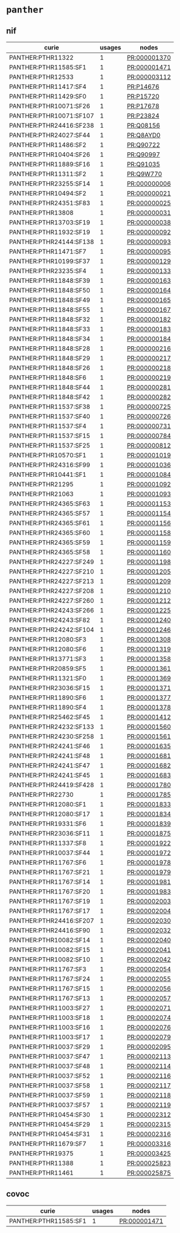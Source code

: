 # `panther`

## nif

| curie                   |   usages | nodes                                                       |
|-------------------------|----------|-------------------------------------------------------------|
| PANTHER:PTHR11322       |        1 | [PR:000001370](http://purl.obolibrary.org/obo/PR_000001370) |
| PANTHER:PTHR11585:SF1   |        1 | [PR:000001471](http://purl.obolibrary.org/obo/PR_000001471) |
| PANTHER:PTHR12533       |        1 | [PR:000003112](http://purl.obolibrary.org/obo/PR_000003112) |
| PANTHER:PTHR11417:SF4   |        1 | [PR:P14676](http://purl.obolibrary.org/obo/PR_P14676)       |
| PANTHER:PTHR11429:SF0   |        1 | [PR:P15720](http://purl.obolibrary.org/obo/PR_P15720)       |
| PANTHER:PTHR10071:SF26  |        1 | [PR:P17678](http://purl.obolibrary.org/obo/PR_P17678)       |
| PANTHER:PTHR10071:SF107 |        1 | [PR:P23824](http://purl.obolibrary.org/obo/PR_P23824)       |
| PANTHER:PTHR24416:SF238 |        1 | [PR:Q08156](http://purl.obolibrary.org/obo/PR_Q08156)       |
| PANTHER:PTHR24027:SF44  |        1 | [PR:Q8AYD0](http://purl.obolibrary.org/obo/PR_Q8AYD0)       |
| PANTHER:PTHR11486:SF2   |        1 | [PR:Q90722](http://purl.obolibrary.org/obo/PR_Q90722)       |
| PANTHER:PTHR10404:SF26  |        1 | [PR:Q90997](http://purl.obolibrary.org/obo/PR_Q90997)       |
| PANTHER:PTHR11889:SF16  |        1 | [PR:Q91035](http://purl.obolibrary.org/obo/PR_Q91035)       |
| PANTHER:PTHR11311:SF2   |        1 | [PR:Q9W770](http://purl.obolibrary.org/obo/PR_Q9W770)       |
| PANTHER:PTHR23255:SF14  |        1 | [PR:000000006](http://purl.obolibrary.org/obo/PR_000000006) |
| PANTHER:PTHR10494:SF2   |        1 | [PR:000000021](http://purl.obolibrary.org/obo/PR_000000021) |
| PANTHER:PTHR24351:SF83  |        1 | [PR:000000025](http://purl.obolibrary.org/obo/PR_000000025) |
| PANTHER:PTHR13808       |        1 | [PR:000000031](http://purl.obolibrary.org/obo/PR_000000031) |
| PANTHER:PTHR13703:SF19  |        1 | [PR:000000038](http://purl.obolibrary.org/obo/PR_000000038) |
| PANTHER:PTHR11932:SF19  |        1 | [PR:000000092](http://purl.obolibrary.org/obo/PR_000000092) |
| PANTHER:PTHR24144:SF138 |        1 | [PR:000000093](http://purl.obolibrary.org/obo/PR_000000093) |
| PANTHER:PTHR11471:SF7   |        1 | [PR:000000095](http://purl.obolibrary.org/obo/PR_000000095) |
| PANTHER:PTHR10199:SF37  |        1 | [PR:000000129](http://purl.obolibrary.org/obo/PR_000000129) |
| PANTHER:PTHR23235:SF4   |        1 | [PR:000000133](http://purl.obolibrary.org/obo/PR_000000133) |
| PANTHER:PTHR11848:SF39  |        1 | [PR:000000163](http://purl.obolibrary.org/obo/PR_000000163) |
| PANTHER:PTHR11848:SF50  |        1 | [PR:000000164](http://purl.obolibrary.org/obo/PR_000000164) |
| PANTHER:PTHR11848:SF49  |        1 | [PR:000000165](http://purl.obolibrary.org/obo/PR_000000165) |
| PANTHER:PTHR11848:SF55  |        1 | [PR:000000167](http://purl.obolibrary.org/obo/PR_000000167) |
| PANTHER:PTHR11848:SF32  |        1 | [PR:000000182](http://purl.obolibrary.org/obo/PR_000000182) |
| PANTHER:PTHR11848:SF33  |        1 | [PR:000000183](http://purl.obolibrary.org/obo/PR_000000183) |
| PANTHER:PTHR11848:SF34  |        1 | [PR:000000184](http://purl.obolibrary.org/obo/PR_000000184) |
| PANTHER:PTHR11848:SF28  |        1 | [PR:000000216](http://purl.obolibrary.org/obo/PR_000000216) |
| PANTHER:PTHR11848:SF29  |        1 | [PR:000000217](http://purl.obolibrary.org/obo/PR_000000217) |
| PANTHER:PTHR11848:SF26  |        1 | [PR:000000218](http://purl.obolibrary.org/obo/PR_000000218) |
| PANTHER:PTHR11848:SF6   |        1 | [PR:000000219](http://purl.obolibrary.org/obo/PR_000000219) |
| PANTHER:PTHR11848:SF44  |        1 | [PR:000000281](http://purl.obolibrary.org/obo/PR_000000281) |
| PANTHER:PTHR11848:SF42  |        1 | [PR:000000282](http://purl.obolibrary.org/obo/PR_000000282) |
| PANTHER:PTHR11537:SF38  |        1 | [PR:000000725](http://purl.obolibrary.org/obo/PR_000000725) |
| PANTHER:PTHR11537:SF40  |        1 | [PR:000000726](http://purl.obolibrary.org/obo/PR_000000726) |
| PANTHER:PTHR11537:SF4   |        1 | [PR:000000731](http://purl.obolibrary.org/obo/PR_000000731) |
| PANTHER:PTHR11537:SF15  |        1 | [PR:000000784](http://purl.obolibrary.org/obo/PR_000000784) |
| PANTHER:PTHR11537:SF25  |        1 | [PR:000000812](http://purl.obolibrary.org/obo/PR_000000812) |
| PANTHER:PTHR10570:SF1   |        1 | [PR:000001019](http://purl.obolibrary.org/obo/PR_000001019) |
| PANTHER:PTHR24316:SF99  |        1 | [PR:000001036](http://purl.obolibrary.org/obo/PR_000001036) |
| PANTHER:PTHR10441:SF1   |        1 | [PR:000001084](http://purl.obolibrary.org/obo/PR_000001084) |
| PANTHER:PTHR21295       |        1 | [PR:000001092](http://purl.obolibrary.org/obo/PR_000001092) |
| PANTHER:PTHR21063       |        1 | [PR:000001093](http://purl.obolibrary.org/obo/PR_000001093) |
| PANTHER:PTHR24365:SF63  |        1 | [PR:000001153](http://purl.obolibrary.org/obo/PR_000001153) |
| PANTHER:PTHR24365:SF57  |        1 | [PR:000001154](http://purl.obolibrary.org/obo/PR_000001154) |
| PANTHER:PTHR24365:SF61  |        1 | [PR:000001156](http://purl.obolibrary.org/obo/PR_000001156) |
| PANTHER:PTHR24365:SF60  |        1 | [PR:000001158](http://purl.obolibrary.org/obo/PR_000001158) |
| PANTHER:PTHR24365:SF59  |        1 | [PR:000001159](http://purl.obolibrary.org/obo/PR_000001159) |
| PANTHER:PTHR24365:SF58  |        1 | [PR:000001160](http://purl.obolibrary.org/obo/PR_000001160) |
| PANTHER:PTHR24227:SF249 |        1 | [PR:000001198](http://purl.obolibrary.org/obo/PR_000001198) |
| PANTHER:PTHR24227:SF210 |        1 | [PR:000001205](http://purl.obolibrary.org/obo/PR_000001205) |
| PANTHER:PTHR24227:SF213 |        1 | [PR:000001209](http://purl.obolibrary.org/obo/PR_000001209) |
| PANTHER:PTHR24227:SF208 |        1 | [PR:000001210](http://purl.obolibrary.org/obo/PR_000001210) |
| PANTHER:PTHR24227:SF260 |        1 | [PR:000001212](http://purl.obolibrary.org/obo/PR_000001212) |
| PANTHER:PTHR24243:SF266 |        1 | [PR:000001225](http://purl.obolibrary.org/obo/PR_000001225) |
| PANTHER:PTHR24243:SF82  |        1 | [PR:000001240](http://purl.obolibrary.org/obo/PR_000001240) |
| PANTHER:PTHR24242:SF104 |        1 | [PR:000001246](http://purl.obolibrary.org/obo/PR_000001246) |
| PANTHER:PTHR12080:SF3   |        1 | [PR:000001308](http://purl.obolibrary.org/obo/PR_000001308) |
| PANTHER:PTHR12080:SF6   |        1 | [PR:000001319](http://purl.obolibrary.org/obo/PR_000001319) |
| PANTHER:PTHR13771:SF3   |        1 | [PR:000001358](http://purl.obolibrary.org/obo/PR_000001358) |
| PANTHER:PTHR20859:SF5   |        1 | [PR:000001361](http://purl.obolibrary.org/obo/PR_000001361) |
| PANTHER:PTHR11321:SF0   |        1 | [PR:000001369](http://purl.obolibrary.org/obo/PR_000001369) |
| PANTHER:PTHR23036:SF15  |        1 | [PR:000001371](http://purl.obolibrary.org/obo/PR_000001371) |
| PANTHER:PTHR11890:SF6   |        1 | [PR:000001377](http://purl.obolibrary.org/obo/PR_000001377) |
| PANTHER:PTHR11890:SF4   |        1 | [PR:000001378](http://purl.obolibrary.org/obo/PR_000001378) |
| PANTHER:PTHR25462:SF45  |        1 | [PR:000001412](http://purl.obolibrary.org/obo/PR_000001412) |
| PANTHER:PTHR24232:SF133 |        1 | [PR:000001560](http://purl.obolibrary.org/obo/PR_000001560) |
| PANTHER:PTHR24230:SF258 |        1 | [PR:000001561](http://purl.obolibrary.org/obo/PR_000001561) |
| PANTHER:PTHR24241:SF46  |        1 | [PR:000001635](http://purl.obolibrary.org/obo/PR_000001635) |
| PANTHER:PTHR24241:SF48  |        1 | [PR:000001681](http://purl.obolibrary.org/obo/PR_000001681) |
| PANTHER:PTHR24241:SF47  |        1 | [PR:000001682](http://purl.obolibrary.org/obo/PR_000001682) |
| PANTHER:PTHR24241:SF45  |        1 | [PR:000001683](http://purl.obolibrary.org/obo/PR_000001683) |
| PANTHER:PTHR24419:SF428 |        1 | [PR:000001780](http://purl.obolibrary.org/obo/PR_000001780) |
| PANTHER:PTHR22730       |        1 | [PR:000001785](http://purl.obolibrary.org/obo/PR_000001785) |
| PANTHER:PTHR12080:SF1   |        1 | [PR:000001833](http://purl.obolibrary.org/obo/PR_000001833) |
| PANTHER:PTHR12080:SF17  |        1 | [PR:000001834](http://purl.obolibrary.org/obo/PR_000001834) |
| PANTHER:PTHR19331:SF6   |        1 | [PR:000001839](http://purl.obolibrary.org/obo/PR_000001839) |
| PANTHER:PTHR23036:SF11  |        1 | [PR:000001875](http://purl.obolibrary.org/obo/PR_000001875) |
| PANTHER:PTHR11337:SF8   |        1 | [PR:000001922](http://purl.obolibrary.org/obo/PR_000001922) |
| PANTHER:PTHR10037:SF44  |        1 | [PR:000001972](http://purl.obolibrary.org/obo/PR_000001972) |
| PANTHER:PTHR11767:SF6   |        1 | [PR:000001978](http://purl.obolibrary.org/obo/PR_000001978) |
| PANTHER:PTHR11767:SF21  |        1 | [PR:000001979](http://purl.obolibrary.org/obo/PR_000001979) |
| PANTHER:PTHR11767:SF14  |        1 | [PR:000001981](http://purl.obolibrary.org/obo/PR_000001981) |
| PANTHER:PTHR11767:SF20  |        1 | [PR:000001983](http://purl.obolibrary.org/obo/PR_000001983) |
| PANTHER:PTHR11767:SF19  |        1 | [PR:000002003](http://purl.obolibrary.org/obo/PR_000002003) |
| PANTHER:PTHR11767:SF17  |        1 | [PR:000002004](http://purl.obolibrary.org/obo/PR_000002004) |
| PANTHER:PTHR24416:SF207 |        1 | [PR:000002030](http://purl.obolibrary.org/obo/PR_000002030) |
| PANTHER:PTHR24416:SF90  |        1 | [PR:000002032](http://purl.obolibrary.org/obo/PR_000002032) |
| PANTHER:PTHR10082:SF14  |        1 | [PR:000002040](http://purl.obolibrary.org/obo/PR_000002040) |
| PANTHER:PTHR10082:SF15  |        1 | [PR:000002041](http://purl.obolibrary.org/obo/PR_000002041) |
| PANTHER:PTHR10082:SF10  |        1 | [PR:000002042](http://purl.obolibrary.org/obo/PR_000002042) |
| PANTHER:PTHR11767:SF3   |        1 | [PR:000002054](http://purl.obolibrary.org/obo/PR_000002054) |
| PANTHER:PTHR11767:SF24  |        1 | [PR:000002055](http://purl.obolibrary.org/obo/PR_000002055) |
| PANTHER:PTHR11767:SF15  |        1 | [PR:000002056](http://purl.obolibrary.org/obo/PR_000002056) |
| PANTHER:PTHR11767:SF13  |        1 | [PR:000002057](http://purl.obolibrary.org/obo/PR_000002057) |
| PANTHER:PTHR11003:SF27  |        1 | [PR:000002071](http://purl.obolibrary.org/obo/PR_000002071) |
| PANTHER:PTHR11003:SF18  |        1 | [PR:000002074](http://purl.obolibrary.org/obo/PR_000002074) |
| PANTHER:PTHR11003:SF16  |        1 | [PR:000002076](http://purl.obolibrary.org/obo/PR_000002076) |
| PANTHER:PTHR11003:SF17  |        1 | [PR:000002079](http://purl.obolibrary.org/obo/PR_000002079) |
| PANTHER:PTHR10037:SF29  |        1 | [PR:000002095](http://purl.obolibrary.org/obo/PR_000002095) |
| PANTHER:PTHR10037:SF47  |        1 | [PR:000002113](http://purl.obolibrary.org/obo/PR_000002113) |
| PANTHER:PTHR10037:SF48  |        1 | [PR:000002114](http://purl.obolibrary.org/obo/PR_000002114) |
| PANTHER:PTHR10037:SF52  |        1 | [PR:000002116](http://purl.obolibrary.org/obo/PR_000002116) |
| PANTHER:PTHR10037:SF58  |        1 | [PR:000002117](http://purl.obolibrary.org/obo/PR_000002117) |
| PANTHER:PTHR10037:SF59  |        1 | [PR:000002118](http://purl.obolibrary.org/obo/PR_000002118) |
| PANTHER:PTHR10037:SF57  |        1 | [PR:000002119](http://purl.obolibrary.org/obo/PR_000002119) |
| PANTHER:PTHR10454:SF30  |        1 | [PR:000002312](http://purl.obolibrary.org/obo/PR_000002312) |
| PANTHER:PTHR10454:SF29  |        1 | [PR:000002315](http://purl.obolibrary.org/obo/PR_000002315) |
| PANTHER:PTHR10454:SF31  |        1 | [PR:000002316](http://purl.obolibrary.org/obo/PR_000002316) |
| PANTHER:PTHR11679:SF7   |        1 | [PR:000003316](http://purl.obolibrary.org/obo/PR_000003316) |
| PANTHER:PTHR19375       |        1 | [PR:000003425](http://purl.obolibrary.org/obo/PR_000003425) |
| PANTHER:PTHR11388       |        1 | [PR:000025823](http://purl.obolibrary.org/obo/PR_000025823) |
| PANTHER:PTHR11461       |        1 | [PR:000025875](http://purl.obolibrary.org/obo/PR_000025875) |

## covoc

| curie                 |   usages | nodes                                                       |
|-----------------------|----------|-------------------------------------------------------------|
| PANTHER:PTHR11585:SF1 |        1 | [PR:000001471](http://purl.obolibrary.org/obo/PR_000001471) |

